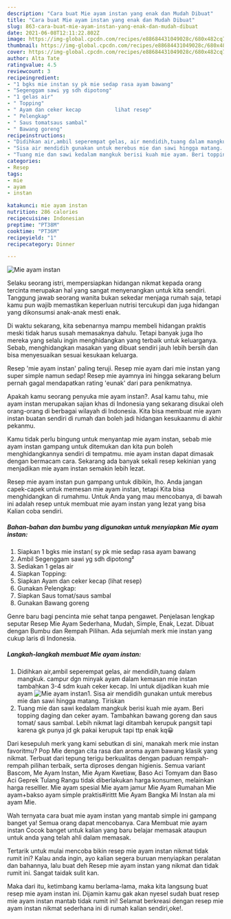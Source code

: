 ```yaml
---
description: "Cara buat Mie ayam instan yang enak dan Mudah Dibuat"
title: "Cara buat Mie ayam instan yang enak dan Mudah Dibuat"
slug: 863-cara-buat-mie-ayam-instan-yang-enak-dan-mudah-dibuat
date: 2021-06-08T12:11:22.802Z
image: https://img-global.cpcdn.com/recipes/e88684431049028c/680x482cq70/mie-ayam-instan-foto-resep-utama.jpg
thumbnail: https://img-global.cpcdn.com/recipes/e88684431049028c/680x482cq70/mie-ayam-instan-foto-resep-utama.jpg
cover: https://img-global.cpcdn.com/recipes/e88684431049028c/680x482cq70/mie-ayam-instan-foto-resep-utama.jpg
author: Alta Tate
ratingvalue: 4.5
reviewcount: 3
recipeingredient:
- "1 bgks mie instan sy pk mie sedap rasa ayam bawang"
- "Segenggam sawi yg sdh dipotong"
- "1 gelas air"
- " Topping"
- " Ayam dan ceker kecap           lihat resep"
- " Pelengkap"
- " Saus tomatsaus sambal"
- " Bawang goreng"
recipeinstructions:
- "Didihkan air,ambil seperempat gelas, air mendidih,tuang dalam mangkuk. campur dgn minyak ayam dalam kemasan mie instan tambahkan 3-4 sdm kuah ceker kecap. Ini untuk dijadikan kuah mie ayam"
- "Sisa air mendidih gunakan untuk merebus mie dan sawi hingga matang. Tiriskan"
- "Tuang mie dan sawi kedalam mangkuk berisi kuah mie ayam. Beri topping daging dan ceker ayam. Tambahkan bawang goreng dan saus tomat/ saus sambal. Lebih nikmat lagi ditambah kerupuk pangsit tapi karena gk punya jd gk pakai kerupuk tapi ttp enak kq😀"
categories:
- Resep
tags:
- mie
- ayam
- instan

katakunci: mie ayam instan 
nutrition: 286 calories
recipecuisine: Indonesian
preptime: "PT38M"
cooktime: "PT36M"
recipeyield: "1"
recipecategory: Dinner

---
```



![Mie ayam instan](https://img-global.cpcdn.com/recipes/e88684431049028c/680x482cq70/mie-ayam-instan-foto-resep-utama.jpg)

Selaku seorang istri, mempersiapkan hidangan nikmat kepada orang tercinta merupakan hal yang sangat menyenangkan untuk kita sendiri. Tanggung jawab seorang  wanita bukan sekedar menjaga rumah saja, tetapi kamu pun wajib memastikan keperluan nutrisi tercukupi dan juga hidangan yang dikonsumsi anak-anak mesti enak.

Di waktu  sekarang, kita sebenarnya mampu membeli hidangan praktis meski tidak harus susah memasaknya dahulu. Tetapi banyak juga lho mereka yang selalu ingin menghidangkan yang terbaik untuk keluarganya. Sebab, menghidangkan masakan yang dibuat sendiri jauh lebih bersih dan bisa menyesuaikan sesuai kesukaan keluarga. 

Resep &#39;mie ayam instan&#39; paling teruji. Resep mie ayam dari mie instan yang super simple namun sedap! Resep mie ayamnya ini hingga sekarang belum pernah gagal mendapatkan rating &#39;eunak&#39; dari para penikmatnya.

Apakah kamu seorang penyuka mie ayam instan?. Asal kamu tahu, mie ayam instan merupakan sajian khas di Indonesia yang sekarang disukai oleh orang-orang di berbagai wilayah di Indonesia. Kita bisa membuat mie ayam instan buatan sendiri di rumah dan boleh jadi hidangan kesukaanmu di akhir pekanmu.

Kamu tidak perlu bingung untuk menyantap mie ayam instan, sebab mie ayam instan gampang untuk ditemukan dan kita pun boleh menghidangkannya sendiri di tempatmu. mie ayam instan dapat dimasak dengan bermacam cara. Sekarang ada banyak sekali resep kekinian yang menjadikan mie ayam instan semakin lebih lezat.

Resep mie ayam instan pun gampang untuk dibikin, lho. Anda jangan capek-capek untuk memesan mie ayam instan, tetapi Kita bisa menghidangkan di rumahmu. Untuk Anda yang mau mencobanya, di bawah ini adalah resep untuk membuat mie ayam instan yang lezat yang bisa Kalian coba sendiri.

<!--inarticleads1-->

##### Bahan-bahan dan bumbu yang digunakan untuk menyiapkan Mie ayam instan:

1. Siapkan 1 bgks mie instan( sy pk mie sedap rasa ayam bawang
1. Ambil Segenggam sawi yg sdh dipotong²
1. Sediakan 1 gelas air
1. Siapkan  Topping:
1. Siapkan  Ayam dan ceker kecap           (lihat resep)
1. Gunakan  Pelengkap:
1. Siapkan  Saus tomat/saus sambal
1. Gunakan  Bawang goreng


Genre baru bagi pencinta mie sehat tanpa pengawet. Penjelasan lengkap seputar Resep Mie Ayam Sederhana, Mudah, Simple, Enak, Lezat. Dibuat dengan Bumbu dan Rempah Pilihan. Ada sejumlah merk mie instan yang cukup laris di Indonesia. 

<!--inarticleads2-->

##### Langkah-langkah membuat Mie ayam instan:

1. Didihkan air,ambil seperempat gelas, air mendidih,tuang dalam mangkuk. campur dgn minyak ayam dalam kemasan mie instan tambahkan 3-4 sdm kuah ceker kecap. Ini untuk dijadikan kuah mie ayam
<img src="https://img-global.cpcdn.com/steps/5f64312f31625221/160x128cq70/mie-ayam-instan-langkah-memasak-1-foto.jpg" alt="Mie ayam instan">1. Sisa air mendidih gunakan untuk merebus mie dan sawi hingga matang. Tiriskan
1. Tuang mie dan sawi kedalam mangkuk berisi kuah mie ayam. Beri topping daging dan ceker ayam. Tambahkan bawang goreng dan saus tomat/ saus sambal. Lebih nikmat lagi ditambah kerupuk pangsit tapi karena gk punya jd gk pakai kerupuk tapi ttp enak kq😀


Dari kesepuluh merk yang kami sebutkan di sini, manakah merk mie instan favoritmu? Pop Mie dengan cita rasa dan aroma ayam bawang klasik yang nikmat. Terbuat dari tepung terigu berkualitas dengan paduan rempah-rempah pilihan terbaik, serta diproses dengan higienis. Semua variant Bascom, Me Ayam Instan, Mie Ayam Kwetiaw, Baso Aci Tomyam dan Baso Aci Geprek Tulang Rangu tidak diberlakukan harga konsumen, melainkan harga reselller. Mie ayam spesial Mie ayam jamur Mie Ayam Rumahan Mie ayam+bakso ayam simple praktis#irittt Mie Ayam Bangka Mi Instan ala mi ayam Mie. 

Wah ternyata cara buat mie ayam instan yang mantab simple ini gampang banget ya! Semua orang dapat mencobanya. Cara Membuat mie ayam instan Cocok banget untuk kalian yang baru belajar memasak ataupun untuk anda yang telah ahli dalam memasak.

Tertarik untuk mulai mencoba bikin resep mie ayam instan nikmat tidak rumit ini? Kalau anda ingin, ayo kalian segera buruan menyiapkan peralatan dan bahannya, lalu buat deh Resep mie ayam instan yang nikmat dan tidak rumit ini. Sangat taidak sulit kan. 

Maka dari itu, ketimbang kamu berlama-lama, maka kita langsung buat resep mie ayam instan ini. Dijamin kamu gak akan nyesel sudah buat resep mie ayam instan mantab tidak rumit ini! Selamat berkreasi dengan resep mie ayam instan nikmat sederhana ini di rumah kalian sendiri,oke!.

